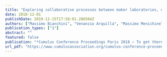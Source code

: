 ```yaml
---
title: "Exploring collaborative processes between maker laboratories, designers and companies moving from 3rd to 4th industrial revolution"
date: 2018-12-01
publishDate: 2019-12-15T17:58:01.286504Z
authors: ["Massimo Bianchini", "Venanzio Arquilla", "Massimo Menichinelli", "Guillermo Gustavo Florez Vazquez"]
publication_types: ["1"]
abstract: ""
featured: false
publication: "*Cumulus Conference Proceedings Paris 2018 – To get there: designing together*"
url_pdf: "https://www.cumulusassociation.org/cumulus-conference-proceedings-paris-2018-to-get-there-designing-together/"
---
```


